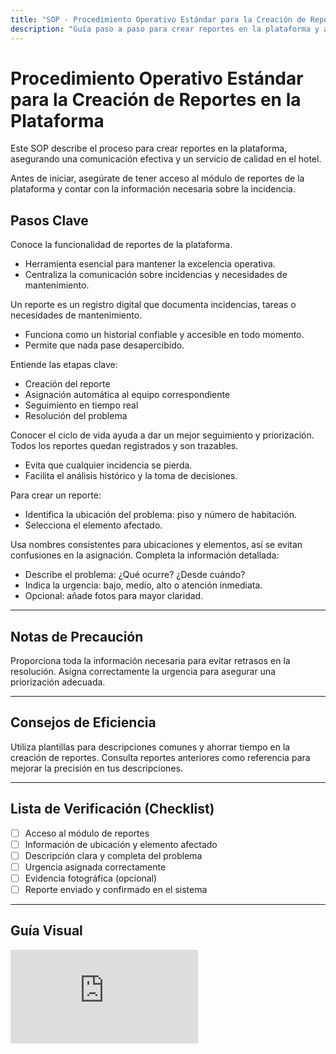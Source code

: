 ```yaml
---
title: "SOP · Procedimiento Operativo Estándar para la Creación de Reportes en la Plataforma"
description: "Guía paso a paso para crear reportes en la plataforma y asegurar una comunicación efectiva en el hotel"
---
```


# Procedimiento Operativo Estándar para la Creación de Reportes en la Plataforma

Este SOP describe el proceso para crear reportes en la plataforma, asegurando una comunicación efectiva y un servicio de calidad en el hotel.

<Note>
Antes de iniciar, asegúrate de tener acceso al módulo de reportes de la plataforma y contar con la información necesaria sobre la incidencia.
</Note>

## Pasos Clave

<Steps titleSize="h3">
  <Step title="Paso 1 · Introducción a los Reportes" icon="light-bulb" iconType="solid" stepNumber={1}>
    Conoce la funcionalidad de reportes de la plataforma.
    <ul>
      <li>Herramienta esencial para mantener la excelencia operativa.</li>
      <li>Centraliza la comunicación sobre incidencias y necesidades de mantenimiento.</li>
    </ul>
  </Step>

  <Step title="Paso 2 · Definición de Reporte" icon="book-open" iconType="solid" stepNumber={2}>
    Un reporte es un registro digital que documenta incidencias, tareas o necesidades de mantenimiento.
    <ul>
      <li>Funciona como un historial confiable y accesible en todo momento.</li>
      <li>Permite que nada pase desapercibido.</li>
    </ul>
  </Step>

  <Step title="Paso 3 · Ciclo de Vida del Reporte" icon="layer-group" iconType="solid" stepNumber={3}>
    Entiende las etapas clave:
    <ul>
      <li>Creación del reporte</li>
      <li>Asignación automática al equipo correspondiente</li>
      <li>Seguimiento en tiempo real</li>
      <li>Resolución del problema</li>
    </ul>
    <Info>
    Conocer el ciclo de vida ayuda a dar un mejor seguimiento y priorización.
    </Info>
  </Step>

  <Step title="Paso 4 · Registro y Trazabilidad" icon="clipboard-list" iconType="solid" stepNumber={4}>
    Todos los reportes quedan registrados y son trazables.
    <ul>
      <li>Evita que cualquier incidencia se pierda.</li>
      <li>Facilita el análisis histórico y la toma de decisiones.</li>
    </ul>
  </Step>

  <Step title="Paso 5 · Proceso de Creación de Reportes" icon="plus" iconType="solid" stepNumber={5}>
    Para crear un reporte:
    <ul>
      <li>Identifica la ubicación del problema: piso y número de habitación.</li>
      <li>Selecciona el elemento afectado.</li>
    </ul>
    <Tip>
    Usa nombres consistentes para ubicaciones y elementos, así se evitan confusiones en la asignación.
    </Tip>
  </Step>

  <Step title="Paso 6 · Descripción del Problema" icon="pencil" iconType="solid" stepNumber={6}>
    Completa la información detallada:
    <ul>
      <li>Describe el problema: ¿Qué ocurre? ¿Desde cuándo?</li>
      <li>Indica la urgencia: bajo, medio, alto o atención inmediata.</li>
      <li>Opcional: añade fotos para mayor claridad.</li>
    </ul>
  </Step>
</Steps>

---

## Notas de Precaución

<Warning>
Proporciona toda la información necesaria para evitar retrasos en la resolución.
</Warning>

<Warning>
Asigna correctamente la urgencia para asegurar una priorización adecuada.
</Warning>

---

## Consejos de Eficiencia

<Tip>
Utiliza plantillas para descripciones comunes y ahorrar tiempo en la creación de reportes.
</Tip>

<Tip>
Consulta reportes anteriores como referencia para mejorar la precisión en tus descripciones.
</Tip>

---

## Lista de Verificación (Checklist)

- [ ] Acceso al módulo de reportes
- [ ] Información de ubicación y elemento afectado
- [ ] Descripción clara y completa del problema
- [ ] Urgencia asignada correctamente
- [ ] Evidencia fotográfica (opcional)
- [ ] Reporte enviado y confirmado en el sistema

---

## Guía Visual

<iframe
  className="w-full aspect-video rounded-xl"
  src="https://www.loom.com/embed/604033e1814c45f88a4c7df4e1558d22"
  title="Creación de reportes en la plataforma"
  frameBorder="0"
  allow="accelerometer; autoplay; clipboard-write; encrypted-media; gyroscope; picture-in-picture"
  allowFullScreen
></iframe>




